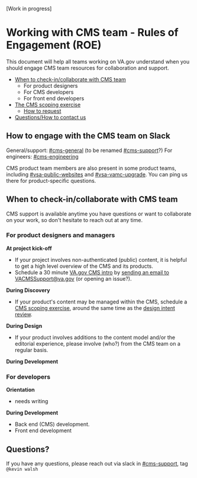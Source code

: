 [Work in progress]

# Working with CMS team - Rules of Engagement (ROE)

This document will help all teams working on VA.gov understand when you should engage CMS team resources for collaboration and support.

- [When to check-in/collaborate with CMS team](#whentorequest)
   - For product designers 
   - For CMS developers
   - For front end developers
- [The CMS scoping exercise](/platform/cms/product-team-support/cms-scoping-exercise.md)
   - [How to request](/platform/cms//product-team-support/cms-scoping-exercise.md#howtorequest)
- [Questions/How to contact us](#questions)


## How to engage with the CMS team on Slack

General/support: [#cms-general](https://dsva.slack.com/channels/cms-general) (to be renamed [#cms-support](https://dsva.slack.com/channels/cms-support)?)
For engineers: [#cms-engineering](https://dsva.slack.com/channels/cms-engineering)

CMS product team members are also present in some product teams, including [#vsa-public-websites](https://dsva.slack.com/channels/vsa-public-websites) and [#vsa-vamc-upgrade](https://dsva.slack.com/channels/vsa-vamc-upgrade). You can ping us there for product-specific questions. 

## <a id="whentorequest"></a>When to check-in/collaborate with CMS team

CMS support is available anytime you have questions or want to collaborate on your work, so don't hesitate to reach out at any time. 

### For product designers and managers

**At project kick-off** 
- If your project involves non-authenticated (public) content, it is helpful to get a high level overview of the CMS and its products. 
- Schedule a 30 minute <a href="#vagov-intro">VA.gov CMS intro</a> by <a href="mailto:VACMSSupport@va.gov?subject=Scheduling+a+VA.gov+intro>">sending an email to VACMSSupport@va.gov</a> (or opening an issue?). 

**During Discovery** 
- If your product's content may be managed within the CMS, schedule a <a href="cms-scoping-exercise.md">CMS scoping exercise</a>, around the same time as the <a href="https://github.com/department-of-veterans-affairs/va.gov-team/blob/master/platform/design/working-with-platform-design-team.md#design-intent-check-in">design intent review</a>. 

**During Design** 
- If your product involves additions to the content model and/or the editorial experience, please involve (who?) from the CMS team on a regular basis.  

**During Development** 


### For developers 

**Orientation**

- needs writing

**During Development** 
- Back end (CMS) development.
- Front end development



## <a id="questions"></a>Questions?
If you have any questions, please reach out via slack in [#cms-support](https://dsva.slack.com/channels/cms-support), tag `@kevin walsh`
